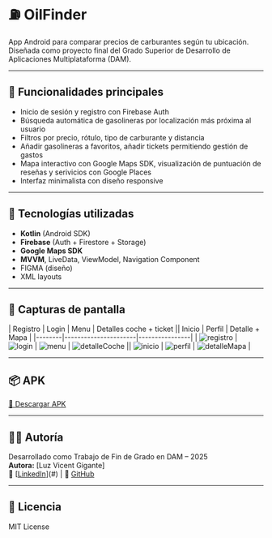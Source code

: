 # ⛽ OilFinder

App Android para comparar precios de carburantes según tu ubicación. Diseñada como proyecto final del Grado Superior de Desarrollo de Aplicaciones Multiplataforma (DAM). 

---

## 📲 Funcionalidades principales

- Inicio de sesión y registro con Firebase Auth
- Búsqueda automática de gasolineras por localización más próxima al usuario
- Filtros por precio, rótulo, tipo de carburante y distancia
- Añadir gasolineras a favoritos, añadir tickets permitiendo gestión de gastos
- Mapa interactivo con Google Maps SDK, visualización de puntuación de reseñas y serivicios con Google Places
- Interfaz minimalista con diseño responsive

---

## 🧱 Tecnologías utilizadas

- **Kotlin** (Android SDK)
- **Firebase** (Auth + Firestore + Storage)
- **Google Maps SDK**
- **MVVM**, LiveData, ViewModel, Navigation Component
- FIGMA (diseño)
- XML layouts

---

## 📸 Capturas de pantalla

| Registro | Login | Menu | Detalles coche + ticket || Inicio | Perfil | Detalle + Mapa |
|--------|----------------------|----------------|
| ![registro](img/registro.PNG) | ![login](img/login.PNG) | ![menu](img/menu.png) | ![detalleCoche](img/coche.PNG) || ![inicio](img/inicio.PNG) | ![perfil](img/Perfil.PNG) | ![detalleMapa](img/mapa.PNG) |

---

## 📦 APK

[🔗 Descargar APK](./apk/oilfinder.apk)

---

## 👩‍💻 Autoría

Desarrollado como Trabajo de Fin de Grado en DAM – 2025  
**Autora:** [Luz Vicent Gigante]  
🔗 [[LinkedIn](https://www.linkedin.com/in/luz-vicent-gigante/)](#) | 🐙 [GitHub](#)

---

## 📜 Licencia

MIT License

